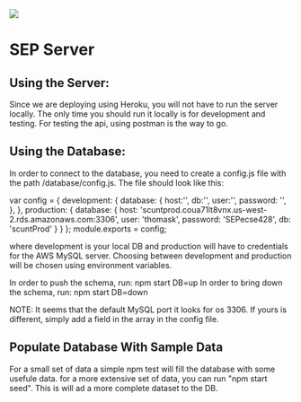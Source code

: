 <img src="https://travis-ci.com/tardycorgi9917/SEP-Project.svg?token=TPN2WPqMVXQd5t44ti9z&branch=master" />

# SEP Server

## Using the Server:
Since we are deploying using Heroku, you will not have to run the server locally. The only time you should run it locally is for development and testing. For testing the api, using postman is the way to go.

## Using the Database:
In order to connect to the database, you need to create a config.js file with the path /database/config.js. The file should look like this:

var config = {
    development: {
        database: {
            host:'',
            db:'',
            user:'',
            password: '',
        },
    },
    production: {
        database: {
            host: 'scuntprod.coua71lt8vnx.us-west-2.rds.amazonaws.com:3306',
            user: 'thomask',
            password: 'SEPecse428',
            db:    'scuntProd'
        }
    }
};
module.exports = config;


where development is your local DB and production will have to credentials for the AWS MySQL server. 
Choosing between development and production will be chosen using environment variables.

In order to push the schema, run:  npm start DB=up
In order to bring down the schema, run:  npm start DB=down

NOTE: It seems that the default MySQL port it looks for os 3306. If yours is different, simply add a field in the array in the config file.

## Populate Database With Sample Data

For a small set of data a simple npm test will fill the database with some usefule data. for a more extensive set of data, you can run "npm start seed". This is will ad a more complete dataset to the DB.

